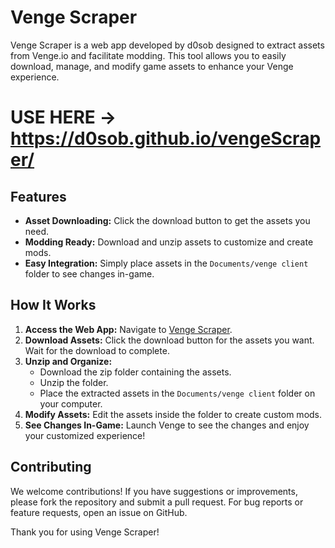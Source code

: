 # Venge Scraper

Venge Scraper is a web app developed by d0sob designed to extract assets from Venge.io and facilitate modding. This tool allows you to easily download, manage, and modify game assets to enhance your Venge experience.
##
# **USE HERE** -> https://d0sob.github.io/vengeScraper/
## Features

- **Asset Downloading:** Click the download button to get the assets you need.
- **Modding Ready:** Download and unzip assets to customize and create mods.
- **Easy Integration:** Simply place assets in the `Documents/venge client` folder to see changes in-game.

## How It Works

1. **Access the Web App:** Navigate to [Venge Scraper](https://d0sob.github.io/vengeScraper).
2. **Download Assets:** Click the download button for the assets you want. Wait for the download to complete.
3. **Unzip and Organize:**
   - Download the zip folder containing the assets.
   - Unzip the folder.
   - Place the extracted assets in the `Documents/venge client` folder on your computer.
4. **Modify Assets:** Edit the assets inside the folder to create custom mods.
5. **See Changes In-Game:** Launch Venge to see the changes and enjoy your customized experience!

## Contributing

We welcome contributions! If you have suggestions or improvements, please fork the repository and submit a pull request. For bug reports or feature requests, open an issue on GitHub.

Thank you for using Venge Scraper!

